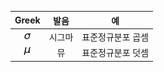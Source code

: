Greek|발음|예
:---:|:---:|:---:
![](assets/markdown-img-paste-20170531165019155.png)|시그마|표준정규분포 곱셈
![](assets/markdown-img-paste-20170531165112601.png)|뮤|표준정규분포 덧셈
